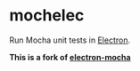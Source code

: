 # mochelec

Run Mocha unit tests in [Electron](http://electron.atom.io).

**This is a fork of [electron-mocha](https://github.com/jprichardson/electron-mocha)**
